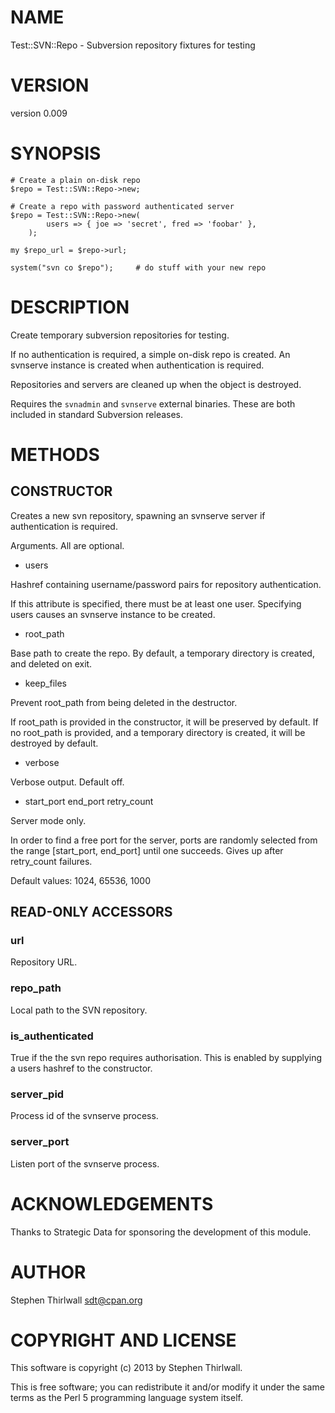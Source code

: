 # NAME

Test::SVN::Repo - Subversion repository fixtures for testing

# VERSION

version 0.009

# SYNOPSIS

    # Create a plain on-disk repo
    $repo = Test::SVN::Repo->new;

    # Create a repo with password authenticated server
    $repo = Test::SVN::Repo->new(
            users => { joe => 'secret', fred => 'foobar' },
        );

    my $repo_url = $repo->url;

    system("svn co $repo");     # do stuff with your new repo

# DESCRIPTION

Create temporary subversion repositories for testing.

If no authentication is required, a simple on-disk repo is created.
An svnserve instance is created when authentication is required.

Repositories and servers are cleaned up when the object is destroyed.

Requires the `svnadmin` and `svnserve` external binaries. These are both
included in standard Subversion releases.

# METHODS

## CONSTRUCTOR

Creates a new svn repository, spawning an svnserve server if authentication
is required.

Arguments. All are optional.

- users

Hashref containing username/password pairs for repository authentication.

If this attribute is specified, there must be at least one user.
Specifying users causes an svnserve instance to be created.

- root\_path

Base path to create the repo. By default, a temporary directory is created,
and deleted on exit.

- keep\_files

Prevent root\_path from being deleted in the destructor.

If root\_path is provided in the constructor, it will be preserved by default.
If no root\_path is provided, and a temporary directory is created, it will
be destroyed by default.

- verbose

Verbose output. Default off.

- start\_port end\_port retry\_count

Server mode only.

In order to find a free port for the server, ports are randomly selected from
the range \[start\_port, end\_port\] until one succeeds. Gives up after retry\_count
failures.

Default values: 1024, 65536, 1000

## READ-ONLY ACCESSORS

### url

Repository URL.

### repo\_path

Local path to the SVN repository.

### is\_authenticated

True if the the svn repo requires authorisation.
This is enabled by supplying a users hashref to the constructor.

### server\_pid

Process id of the svnserve process.

### server\_port

Listen port of the svnserve process.

# ACKNOWLEDGEMENTS

Thanks to Strategic Data for sponsoring the development of this module.

# AUTHOR

Stephen Thirlwall <sdt@cpan.org>

# COPYRIGHT AND LICENSE

This software is copyright (c) 2013 by Stephen Thirlwall.

This is free software; you can redistribute it and/or modify it under
the same terms as the Perl 5 programming language system itself.
